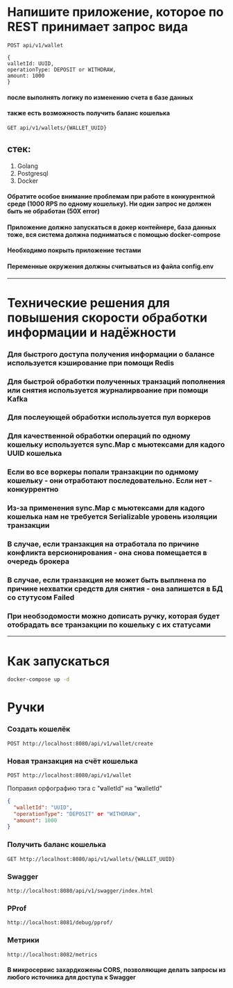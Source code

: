 # Напишите приложение, которое по REST принимает запрос вида
```POST api/v1/wallet```
```  
{  
valletId: UUID,  
operationType: DEPOSIT or WITHDRAW,  
amount: 1000  
}  
```  

#### после выполнять логику по изменению счета в базе данных
#### также есть возможность получить баланс кошелька
```GET api/v1/wallets/{WALLET_UUID}```

## стек:
1) Golang
2) Postgresql
3) Docker

#### Обратите особое внимание проблемам при работе в конкурентной среде (1000 RPS по одному кошельку). Ни один запрос не должен быть не обработан (50Х error)
#### Приложение должно запускаться в докер контейнере, база данных тоже, вся система должна подниматься с помощью docker-compose
#### Необходимо покрыть приложение тестами
#### Переменные окружения должны считываться из файла config.env

<hr>

# Технические решения для повышения скорости обработки информации и надёжности

### Для быстрого доступа получения информации о балансе используется кэширование при помощи Redis
### Для быстрой обработки полученных транзаций пополнения или снятия используется журналирвоание при помощи Kafka
### Для послеующей обработки используется пул воркеров
### Для качественной обработки операций по одному кошельку используется sync.Map с мьютексами для кадого UUID кошелька
### Если во все воркеры попали транзакции по однмому кошельку - они отработают последовательно. Если нет - конкуррентно
### Из-за применения sync.Map с мьютексами для кадого кошелька нам не требуется Serializable уровень изоляции транзакции
### В случае, если транзакция на отработала по причине конфликта версионирования - она снова помещается в очередь брокера
### В случае, если транзакция не может быть выплнена по причине нехватки средств для снятия - она запишется в БД со стутусом Failed
### При необзодомости можно дописать ручку, которая будет отобрадать все транзакции по кошельку с их статусами



<hr>

# Как запускаться
```bash
docker-compose up -d
```

# Ручки

### Создать кошелёк
```
POST http://localhost:8080/api/v1/wallet/create
```

### Новая транзакция на счёт кошелька
```
POST http://localhost:8080/api/v1/wallet
```

Поправил орфографию тэга с "**v**alletId" на "**w**alletId"

```json 
{
  "walletId": "UUID",
  "operationType": "DEPOSIT" or "WITHDRAW",
  "amount": 1000
}  
``` 

### Получить баланс кошелька
```
GET http://localhost:8080/api/v1/wallets/{WALLET_UUID}
```
### Swagger
```
http://localhost:8080/api/v1/swagger/index.html
```
### PProf
```
http://localhost:8081/debug/pprof/
```

### Метрики
```
http://localhost:8082/metrics
```


#### В микросервис захардкожены CORS, позволяющие делать запросы из любого источника для доступа к Swagger 